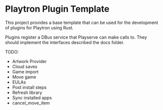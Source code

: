 # Playtron Plugin Template

This project provides a base template that can be used for the development of plugins for Playtron using Rust.

Plugins register a DBus service that Playserve can make calls to. They should implement the interfaces described the docs folder.

TODO:

- Artwork Provider
- Cloud saves
- Game import
- Move game
- EULAs
- Post install steps
- Refresh library
- Sync installed apps
- cancel_move_item